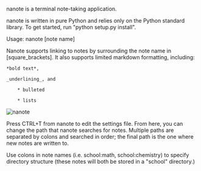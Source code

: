 nanote is a terminal note-taking application.

nanote is written in pure Python and relies only on the Python standard library. To get started, run "python setup.py install".

Usage: nanote [note name]

Nanote supports linking to notes by surrounding the note name in [square_brackets]. It also supports limited markdown formatting, including:

    *bold text*, 

    _underlining_, and

        * bulleted

        * lists

![nanote](http://4.bp.blogspot.com/-OwfTCgWkffQ/ULo4I2WZWQI/AAAAAAAAAEw/LW8Nx79znL8/s1600/Screenshot+from+2012-12-01+12:01:45.png)

Press CTRL+T from nanote to edit the settings file. From here, you can change the path that nanote searches for notes. Multiple paths are separated by colons and searched in order; the final path is the one where new notes are written to.

Use colons in note names (i.e. school:math, school:chemistry) to specify directory structure (these notes will both be
stored in a "school" directory.)
